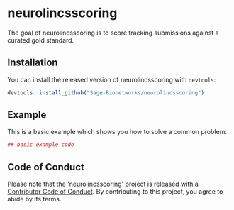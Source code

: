 # neurolincsscoring

The goal of neurolincsscoring is to score tracking submissions against a curated gold standard.

## Installation

You can install the released version of neurolincsscoring with `devtools`:

``` r
devtools::install_github("Sage-Bionetworks/neurolincsscoring")
```

## Example

This is a basic example which shows you how to solve a common problem:

``` r
## basic example code
```

## Code of Conduct

 Please note that the 'neurolincsscoring' project is released with a [Contributor Code of Conduct](CODE_OF_CONDUCT.md). By contributing to this project, you agree to abide by its terms.
